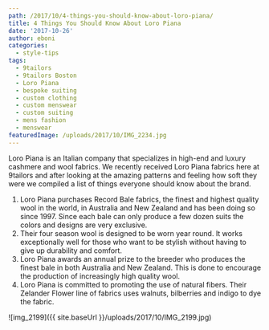 ```yaml
---
path: /2017/10/4-things-you-should-know-about-loro-piana/
title: 4 Things You Should Know About Loro Piana
date: '2017-10-26'
author: eboni
categories:
  - style-tips
tags:
  - 9tailors
  - 9tailors Boston
  - Loro Piana
  - bespoke suiting
  - custom clothing
  - custom menswear
  - custom suiting
  - mens fashion
  - menswear
featuredImage: /uploads/2017/10/IMG_2234.jpg
---
```

Loro Piana is an Italian company that specializes in high-end and luxury cashmere and wool fabrics. We recently received Loro Piana fabrics here at 9tailors and after looking at the amazing patterns and feeling how soft they were we compiled a list of things everyone should know about the brand.

 1. Loro Piana purchases Record Bale fabrics, the finest and highest quality wool in the world, in Australia and New Zealand and has been doing so since 1997. Since each bale can only produce a few dozen suits the colors and designs are very exclusive.
 2. Their four season wool is designed to be worn year round. It works exceptionally well for those who want to be stylish without having to give up durability and comfort.
 3. Loro Piana awards an annual prize to the breeder who produces the finest bale in both Australia and New Zealand. This is done to encourage the production of increasingly high quality wool.
 4. Loro Piana is committed to promoting the use of natural fibers. Their Zelander Flower line of fabrics uses walnuts, bilberries and indigo to dye the fabric.

![img_2199]({{ site.baseUrl }}/uploads/2017/10/IMG_2199.jpg)